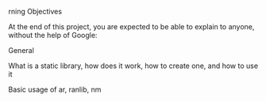 rning Objectives

At the end of this project, you are expected to be able to explain to anyone, without the help of Google:



General

What is a static library, how does it work, how to create one, and how to use it

Basic usage of ar, ranlib, nm
